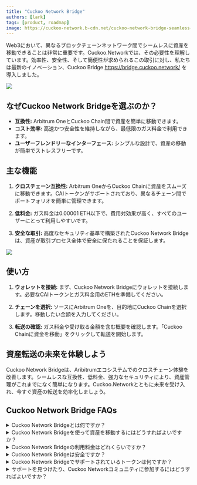 ```yaml
---
title: "Cuckoo Network Bridge"
authors: [lark]
tags: [product, roadmap]
image: https://cuckoo-network.b-cdn.net/cuckoo-network-bridge-seamless-asset-transfers.webp
---
```


Web3において、異なるブロックチェーンネットワーク間でシームレスに資産を移動できることは非常に重要です。Cuckoo.Networkでは、その必要性を理解しています。効率性、安全性、そして簡便性が求められるこの取引に対し、私たちは最新のイノベーション、Cuckoo Bridge https://bridge.cuckoo.network/ を導入しました。

![](https://cuckoo-network.b-cdn.net/cuckoo-network-bridge-seamless-asset-transfers.webp)

## なぜCuckoo Network Bridgeを選ぶのか？

- **互換性:** Arbitrum OneとCuckoo Chain間で資産を簡単に移動できます。
- **コスト効率:** 高速かつ安全性を維持しながら、最低限のガス料金で利用できます。
- **ユーザーフレンドリーなインターフェース:** シンプルな設計で、資産の移動が簡単でストレスフリーです。

## 主な機能

1. **クロスチェーン互換性:** Arbitrum OneからCuckoo Chainに資産をスムーズに移動できます。CAIトークンがサポートされており、異なるチェーン間でポートフォリオを簡単に管理できます。

2. **低料金:** ガス料金は0.00001 ETH以下で、費用対効果が高く、すべてのユーザーにとって利用しやすいです。

3. **安全な取引:** 高度なセキュリティ基準で構築されたCuckoo Network Bridgeは、資産が取引プロセス全体で安全に保たれることを保証します。

[![](https://cuckoo-network.b-cdn.net/cuckoo-bridge-screenshot.webp)](https://bridge.cuckoo.network/)

## 使い方

1. **ウォレットを接続:** まず、Cuckoo Network Bridgeにウォレットを接続します。必要なCAIトークンとガス料金用のETHを準備してください。

2. **チェーンを選択:** ソースにArbitrum Oneを、目的地にCuckoo Chainを選択します。移動したい金額を入力してください。

3. **転送の確認:** ガス料金や受け取る金額を含む概要を確認します。「Cuckoo Chainに資金を移動」をクリックして転送を開始します。

## 資産転送の未来を体験しよう

Cuckoo Network Bridgeは、Aribitrumエコシステムでのクロスチェーン体験を改善します。シームレスな互換性、低料金、強力なセキュリティにより、資産管理がこれまでになく簡単になります。Cuckoo.Networkとともに未来を受け入れ、今すぐ資産の転送を効率化しましょう。

## Cuckoo Network Bridge FAQs

<details class="p-4 bg-white rounded-lg shadow hover:bg-gray-50 focus:outline-none focus:ring-2 focus:ring-blue-500">
  <summary class="cursor-pointer text-xl font-semibold">
    Cuckoo Network Bridgeとは何ですか？
  </summary>
  <p class="mt-2">
    Cuckoo Network Bridgeは、異なるブロックチェーンネットワーク間、特にArbitrum OneからCuckoo Chainへの資産移動をシームレスに行うためのツールです。ユーザーフレンドリーなインターフェース、最小限のガス料金、高度なセキュリティを提供し、スムーズで安全な取引を確保します。
  </p>
</details>
<details class="p-4 bg-white rounded-lg shadow hover:bg-gray-50 focus:outline-none focus:ring-2 focus:ring-blue-500">
  <summary class="cursor-pointer text-xl font-semibold">
    Cuckoo Network Bridgeを使って資産を移動するにはどうすればよいですか？
  </summary>
  <p class="mt-2">
    Cuckoo Network Bridgeを使用して資産を移動するには、以下の手順に従ってください：
  </p>
  <ol>
    <li>ウォレットをCuckoo Network Bridgeに接続します。</li>
    <li>CAIトークンとガス料金用のETHを準備します。</li>
    <li>ソースチェーンにArbitrum Oneを、目的チェーンにCuckoo Chainを選択します。</li>
    <li>移動したい金額を入力します。</li>
    <li>転送の概要を確認し、取引を確認します。</li>
  </ol>
</details>

<details class="p-4 bg-white rounded-lg shadow hover:bg-gray-50 focus:outline-none focus:ring-2 focus:ring-blue-500">
  <summary class="cursor-pointer text-xl font-semibold">
    Cuckoo Network Bridgeの利用料金はどれくらいですか？
  </summary>
  <p class="mt-2">
    Cuckoo Network Bridgeは、ガス料金が0.00001 ETH以下と、コスト効率に優れた設計になっています。これにより、ユーザーは高額な費用をかけずに資産を移動できます。
  </p>
</details>

<details class="p-4 bg-white rounded-lg shadow hover:bg-gray-50 focus:outline-none focus:ring-2 focus:ring-blue-500">
  <summary class="cursor-pointer text-xl font-semibold">
    Cuckoo Network Bridgeは安全ですか？
  </summary>
  <p class="mt-2">
    はい、Cuckoo Network Bridgeは最高のセキュリティ基準で構築されており、取引プロセス全体で資産の安全が確保されます。プラットフォームはユーザーの資金とデータを保護するための強力なセキュリティ対策を採用しています。
  </p>
</details>

<details class="p-4 bg-white rounded-lg shadow hover:bg-gray-50 focus:outline-none focus:ring-2 focus:ring-blue-500">
  <summary class="cursor-pointer text-xl font-semibold">
    Cuckoo Network Bridgeでサポートされているトークンは何ですか？
  </summary>
  <p class="mt-2">
    現在、Cuckoo Network BridgeはCAIトークンをサポートしています。
  </p>
</details>

<details class="p-4 bg-white rounded-lg shadow hover:bg-gray-50 focus:outline-none focus:ring-2 focus:ring-blue-500">
  <summary class="cursor-pointer text-xl font-semibold">
    サポートを見つけたり、Cuckoo Networkコミュニティに参加するにはどうすればよいですか？
  </summary>
  <p class="mt-2">
    詳細については、ウェブサイト https://bridge.cuckoo.network/ をご覧いただくか、[Discord](https://cuckoo.network/dc)、[Telegram](https://cuckoo.network/tg)、および[X / Twitter](https://cuckoo.network/x) で活発なコミュニティに参加してください。Web3 + AIの世界で共に進化しましょう。
  </p>
</details>
